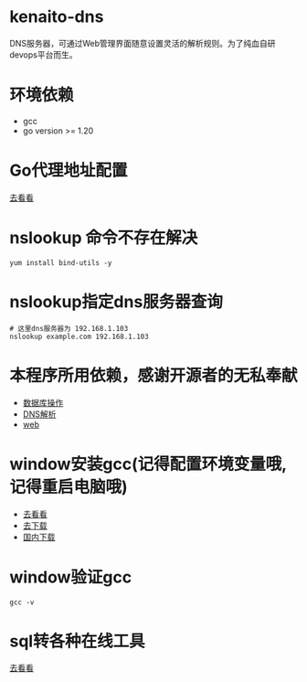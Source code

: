 # kenaito-dns

DNS服务器，可通过Web管理界面随意设置灵活的解析规则。为了纯血自研devops平台而生。

# 环境依赖

- gcc
- go version >= 1.20

# Go代理地址配置

[去看看](https://blog.odboy.cn/go%E5%85%A8%E5%B1%80%E9%85%8D%E7%BD%AE%E5%9B%BD%E5%86%85%E6%BA%90-by-odboy/)

# nslookup 命令不存在解决

```shell
yum install bind-utils -y
```

# nslookup指定dns服务器查询

```shell
# 这里dns服务器为 192.168.1.103
nslookup example.com 192.168.1.103
```

# 本程序所用依赖，感谢开源者的无私奉献

- [数据库操作](http://xorm.topgoer.com/)
- [DNS解析](https://github.com/miekg/dns)
- [web](https://gin-gonic.com/zh-cn/docs/quickstart/)

# window安装gcc(记得配置环境变量哦, 记得重启电脑哦)

- [去看看](https://github.com/niXman/mingw-builds-binaries/releases)
- [去下载](https://github.com/niXman/mingw-builds-binaries/releases/download/14.2.0-rt_v12-rev0/x86_64-14.2.0-release-posix-seh-msvcrt-rt_v12-rev0.7z)
- [国内下载](https://oss.odboy.cn/blog/files/windows-gcc/x86_64-14.2.0-release-posix-seh-msvcrt-rt_v12-rev0.7z)

# window验证gcc

```shell
gcc -v
```

# sql转各种在线工具

[去看看](https://gotool.top/)